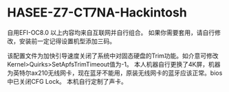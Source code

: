 # HASEE-Z7-CT7NA-Hackintosh
自用EFI-OC8.0
以上内容均来自互联网并自行组合。
如果你需要套用，请自行修改，安装前一定记得设置机型添加三码。


该配置文件为加快引导速度关闭了系统中对固态硬盘的Trim功能。如介意可修改Kernel>Quirks>SetApfsTrimTimeout值为-1。
本人机器自行更换了4K屏，机器为英特尔ax210无线网卡，现在蓝牙不能用，原装无线网卡的蓝牙应该正常。bios中已关闭CFG Lock。
本机自行定制了声卡。
